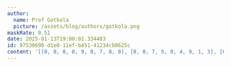 ```yaml
---
author:
  name: Prof Gotkola
  picture: /assets/blog/authors/gotkola.png
maskRate: 0.51
date: 2025-01-13T19:00:01.334483
id: 97530698-d1e0-11ef-b451-41234cb8625c
content: '[[0, 0, 0, 0, 9, 0, 7, 8, 0], [0, 0, 7, 5, 0, 4, 9, 1, 3], [0, 5, 9, 0, 1, 7, 4, 0, 2], [9, 3, 0, 0, 2, 0, 0, 7, 6], [1, 0, 2, 0, 6, 0, 0, 0, 4], [0, 8, 5, 0, 0, 0, 1, 0, 9], [0, 0, 0, 0, 0, 0, 3, 9, 7], [3, 0, 0, 0, 5, 0, 0, 4, 8], [7, 0, 6, 9, 0, 8, 0, 0, 1]]'
---
```

